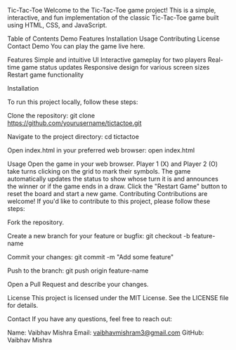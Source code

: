 Tic-Tac-Toe
Welcome to the Tic-Tac-Toe game project! This is a simple, interactive, and fun implementation of the classic Tic-Tac-Toe game built using HTML, CSS, and JavaScript.

Table of Contents
Demo
Features
Installation
Usage
Contributing
License
Contact
Demo
You can play the game live here.


Features
Simple and intuitive UI
Interactive gameplay for two players
Real-time game status updates
Responsive design for various screen sizes
Restart game functionality

Installation

To run this project locally, follow these steps:

Clone the repository:
git clone https://github.com/yourusername/tictactoe.git

Navigate to the project directory:
cd tictactoe

Open index.html in your preferred web browser:
open index.html


Usage
Open the game in your web browser.
Player 1 (X) and Player 2 (O) take turns clicking on the grid to mark their symbols.
The game automatically updates the status to show whose turn it is and announces the winner or if the game ends in a draw.
Click the "Restart Game" button to reset the board and start a new game.
Contributing
Contributions are welcome! If you'd like to contribute to this project, please follow these steps:

Fork the repository.

Create a new branch for your feature or bugfix:
git checkout -b feature-name

Commit your changes:
git commit -m "Add some feature"

Push to the branch:
git push origin feature-name

Open a Pull Request and describe your changes.

License
This project is licensed under the MIT License. See the LICENSE file for details.

Contact
If you have any questions, feel free to reach out:

Name: Vaibhav Mishra
Email: vaibhavmishram3@gmail.com
GitHub: Vaibhav Mishra
